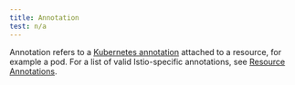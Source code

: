 ```yaml
---
title: Annotation
test: n/a
---
```


Annotation refers to a
[Kubernetes annotation](https://kubernetes.io/ko/docs/concepts/overview/working-with-objects/annotations/)
attached to a resource, for example a pod. For a list of valid Istio-specific annotations, see
[Resource Annotations](/ko/docs/reference/config/annotations/).
